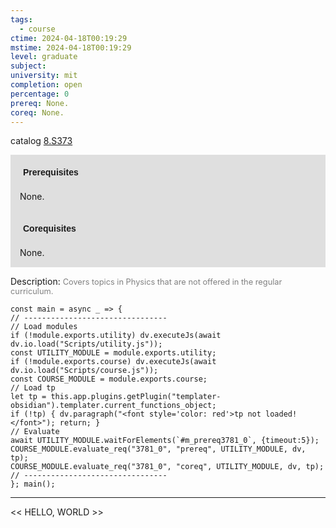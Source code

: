 ```yaml
---
tags:
  - course
ctime: 2024-04-18T00:19:29
mstime: 2024-04-18T00:19:29
level: graduate
subject: 
university: mit
completion: open
percentage: 0
prereq: None.
coreq: None.
---
```


catalog [8.S373](http://student.mit.edu/catalog/m8b.html#8.S373)

<span style="display: block; padding: 15px; background-color: rgb(100, 100, 100, 0.2);"><font id="m_prereq3781_0" style="display: block; font-family: Arial, sans-serif; font-weight: bold; padding: 5px">Prerequisites</font><br><span id="prereq3781_0">None.</span></span>
<span style="display: block; padding: 15px; background-color: rgb(100, 100, 100, 0.2);"><font id="m_coreq3781_0" style="display: block; font-family: Arial, sans-serif; font-weight: bold; padding: 5px">Corequisites</font><br><span id="coreq3781_0">None.</span></span>

<font style="">Description:</font>
<font style="color: grey; font-size: 0.8rem;">Covers topics in Physics that are not offered in the regular curriculum.</font>

```dataviewjs
const main = async _ => {
// --------------------------------
// Load modules
if (!module.exports.utility) dv.executeJs(await dv.io.load("Scripts/utility.js"));
const UTILITY_MODULE = module.exports.utility;
if (!module.exports.course) dv.executeJs(await dv.io.load("Scripts/course.js"));
const COURSE_MODULE = module.exports.course;
// Load tp
let tp = this.app.plugins.getPlugin("templater-obsidian").templater.current_functions_object;
if (!tp) { dv.paragraph("<font style='color: red'>tp not loaded!</font>"); return; }
// Evaluate
await UTILITY_MODULE.waitForElements(`#m_prereq3781_0`, {timeout:5});
COURSE_MODULE.evaluate_req("3781_0", "prereq", UTILITY_MODULE, dv, tp);
COURSE_MODULE.evaluate_req("3781_0", "coreq", UTILITY_MODULE, dv, tp);
// --------------------------------
}; main();
```

---

<< HELLO, WORLD >>

